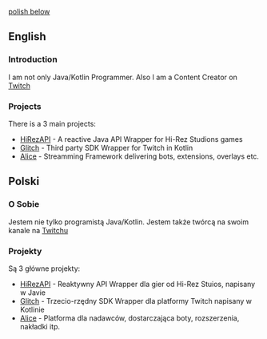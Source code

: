 [polish below](#Polski)
## English

### Introduction

I am not only Java/Kotlin Programmer. Also I am a Content Creator on [Twitch](https://twitch.tv/stachuDragon)

### Projects

There is a 3 main projects:
 - [HiRezAPI](https://github.com/stachu540/HiRezAPI) - A reactive Java API Wrapper for Hi-Rez Studions games
 - [Glitch](https://github.com/GlitchLib/glitch) - Third party SDK Wrapper for Twitch in Kotlin
 - [Alice](https://github.com/stachu540/ALICE) - Streamming Framework delivering bots, extensions, overlays etc.

## Polski

### O Sobie

Jestem nie tylko programistą Java/Kotlin. Jestem także twórcą na swoim kanale na [Twitchu](https://twitch.tv/stachuDragon)

### Projekty

Są 3 główne projekty:
 - [HiRezAPI](https://github.com/stachu540/HiRezAPI) - Reaktywny API Wrapper dla gier od Hi-Rez Stuios, napisany w Javie
 - [Glitch](https://github.com/GlitchLib/glitch) - Trzecio-rzędny SDK Wrapper dla platformy Twitch napisany w Kotlinie
 - [Alice](https://github.com/stachu540/ALICE) - Platforma dla nadawców, dostarczająca boty, rozszerzenia, nakładki itp.
 
